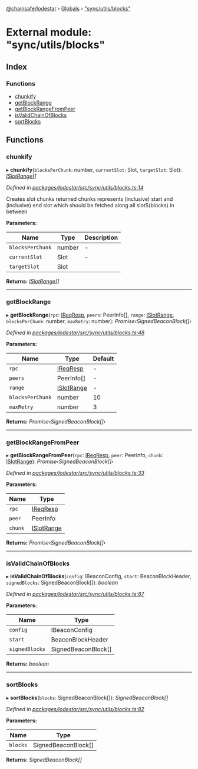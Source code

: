 [@chainsafe/lodestar](../README.md) › [Globals](../globals.md) › ["sync/utils/blocks"](_sync_utils_blocks_.md)

# External module: "sync/utils/blocks"

## Index

### Functions

* [chunkify](_sync_utils_blocks_.md#chunkify)
* [getBlockRange](_sync_utils_blocks_.md#getblockrange)
* [getBlockRangeFromPeer](_sync_utils_blocks_.md#getblockrangefrompeer)
* [isValidChainOfBlocks](_sync_utils_blocks_.md#isvalidchainofblocks)
* [sortBlocks](_sync_utils_blocks_.md#sortblocks)

## Functions

###  chunkify

▸ **chunkify**(`blocksPerChunk`: number, `currentSlot`: Slot, `targetSlot`: Slot): *[ISlotRange](../interfaces/_sync_interface_.islotrange.md)[]*

*Defined in [packages/lodestar/src/sync/utils/blocks.ts:14](https://github.com/ChainSafe/lodestar/blob/b5860cf/packages/lodestar/src/sync/utils/blocks.ts#L14)*

Creates slot chunks returned chunks represents (inclusive) start and (inclusive) end slot
which should be fetched along all slotS(blocks) in between

**Parameters:**

Name | Type | Description |
------ | ------ | ------ |
`blocksPerChunk` | number | - |
`currentSlot` | Slot | - |
`targetSlot` | Slot |   |

**Returns:** *[ISlotRange](../interfaces/_sync_interface_.islotrange.md)[]*

___

###  getBlockRange

▸ **getBlockRange**(`rpc`: [IReqResp](../interfaces/_network_interface_.ireqresp.md), `peers`: PeerInfo[], `range`: [ISlotRange](../interfaces/_sync_interface_.islotrange.md), `blocksPerChunk`: number, `maxRetry`: number): *Promise‹SignedBeaconBlock[]›*

*Defined in [packages/lodestar/src/sync/utils/blocks.ts:48](https://github.com/ChainSafe/lodestar/blob/b5860cf/packages/lodestar/src/sync/utils/blocks.ts#L48)*

**Parameters:**

Name | Type | Default |
------ | ------ | ------ |
`rpc` | [IReqResp](../interfaces/_network_interface_.ireqresp.md) | - |
`peers` | PeerInfo[] | - |
`range` | [ISlotRange](../interfaces/_sync_interface_.islotrange.md) | - |
`blocksPerChunk` | number | 10 |
`maxRetry` | number | 3 |

**Returns:** *Promise‹SignedBeaconBlock[]›*

___

###  getBlockRangeFromPeer

▸ **getBlockRangeFromPeer**(`rpc`: [IReqResp](../interfaces/_network_interface_.ireqresp.md), `peer`: PeerInfo, `chunk`: [ISlotRange](../interfaces/_sync_interface_.islotrange.md)): *Promise‹SignedBeaconBlock[]›*

*Defined in [packages/lodestar/src/sync/utils/blocks.ts:33](https://github.com/ChainSafe/lodestar/blob/b5860cf/packages/lodestar/src/sync/utils/blocks.ts#L33)*

**Parameters:**

Name | Type |
------ | ------ |
`rpc` | [IReqResp](../interfaces/_network_interface_.ireqresp.md) |
`peer` | PeerInfo |
`chunk` | [ISlotRange](../interfaces/_sync_interface_.islotrange.md) |

**Returns:** *Promise‹SignedBeaconBlock[]›*

___

###  isValidChainOfBlocks

▸ **isValidChainOfBlocks**(`config`: IBeaconConfig, `start`: BeaconBlockHeader, `signedBlocks`: SignedBeaconBlock[]): *boolean*

*Defined in [packages/lodestar/src/sync/utils/blocks.ts:87](https://github.com/ChainSafe/lodestar/blob/b5860cf/packages/lodestar/src/sync/utils/blocks.ts#L87)*

**Parameters:**

Name | Type |
------ | ------ |
`config` | IBeaconConfig |
`start` | BeaconBlockHeader |
`signedBlocks` | SignedBeaconBlock[] |

**Returns:** *boolean*

___

###  sortBlocks

▸ **sortBlocks**(`blocks`: SignedBeaconBlock[]): *SignedBeaconBlock[]*

*Defined in [packages/lodestar/src/sync/utils/blocks.ts:82](https://github.com/ChainSafe/lodestar/blob/b5860cf/packages/lodestar/src/sync/utils/blocks.ts#L82)*

**Parameters:**

Name | Type |
------ | ------ |
`blocks` | SignedBeaconBlock[] |

**Returns:** *SignedBeaconBlock[]*
